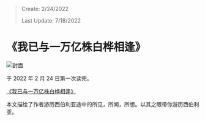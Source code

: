 > Create: 2/24/2022
>
> Last Update: 7/18/2022

# **《我已与一万亿株白桦相逢》**

![封面](https://api.zk123.top/link/repo1/img/2022/105_1.webp)

于 2022 年 2 月 24 日第一次读完。

[《我已与一万亿株白桦相逢》](https://book.douban.com/subject/26587564/)

本文描绘了作者游历西伯利亚途中的所见，所闻，所想。以其之眼带你游历西伯利亚。
